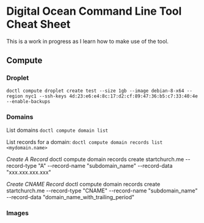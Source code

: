 # Digital Ocean Command Line Tool Cheat Sheet
This is a work in progress as I learn how to make use of the tool.

## Compute

### Droplet

`doctl compute droplet create test --size 1gb --image debian-8-x64 --region nyc1 --ssh-keys 4d:23:e6:e4:8c:17:d2:cf:89:47:36:b5:c7:33:40:4e --enable-backups`

### Domains
List domains
`doctl compute domain list`

List records for a domain:
`doctl compute domain records list <mydomain.name>`

*Create A Record*
doctl compute domain records create startchurch.me --record-type "A" --record-name "subdomain_name" --record-data "xxx.xxx.xxx.xxx"

*Create CNAME Record*
doctl compute domain records create startchurch.me --record-type "CNAME" --record-name "subdomain_name" --record-data "domain_name_with_trailing_period"

### Images
